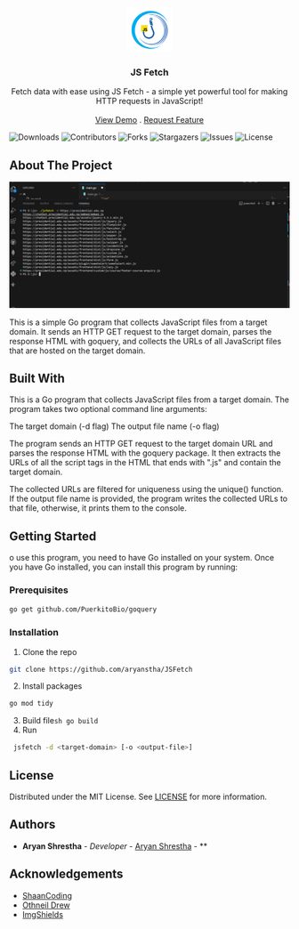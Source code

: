 <br/>
<p align="center">
  <a href="https://github.com/aryanstha/JS Fetch">
    <img src="https://github.com/Aryanstha/JSFetch/blob/main/logos.png?raw=true" alt="Logo" width="80" height="80">
  </a>

  <h3 align="center">JS Fetch</h3>

  <p align="center">
    Fetch data with ease using JS Fetch - a simple yet powerful tool for making HTTP requests in JavaScript!
    <br/>
    <br/>
    <a href="https://github.com/aryanstha/JSFetch">View Demo</a>
    .
    <a href="https://github.com/aryanstha/JSFetch/issues">Request Feature</a>
  </p>
</p>

![Downloads](https://img.shields.io/github/downloads/aryanstha/JSFetch/total) ![Contributors](https://img.shields.io/github/contributors/aryanstha/JSFetch?color=dark-green) ![Forks](https://img.shields.io/github/forks/aryanstha/JSFetch?style=social) ![Stargazers](https://img.shields.io/github/stars/aryanstha/JSFetch?style=social) ![Issues](https://img.shields.io/github/issues/aryanstha/JSFetch) ![License](https://img.shields.io/github/license/aryanstha/JSFetch) 

## About The Project

![Screen Shot](https://github.com/Aryanstha/JSFetch/blob/main/demo.PNG?raw=true)

This is a simple Go program that collects JavaScript files from a target domain. It sends an HTTP GET request to the target domain, parses the response HTML with goquery, and collects the URLs of all JavaScript files that are hosted on the target domain.

## Built With

This is a Go program that collects JavaScript files from a target domain. The program takes two optional command line arguments:

The target domain (-d flag)
The output file name (-o flag)

The program sends an HTTP GET request to the target domain URL and parses the response HTML with the goquery package. It then extracts the URLs of all the script tags in the HTML that ends with ".js" and contain the target domain.

The collected URLs are filtered for uniqueness using the unique() function. If the output file name is provided, the program writes the collected URLs to that file, otherwise, it prints them to the console.

## Getting Started

o use this program, you need to have Go installed on your system. Once you have Go installed, you can install this program by running:

### Prerequisites


```bash
go get github.com/PuerkitoBio/goquery
```

### Installation

1. Clone the repo

```sh
git clone https://github.com/aryanstha/JSFetch
```

2. Install packages

```sh
go mod tidy
```

3. Build file```sh go build```
4. Run
```sh
 jsfetch -d <target-domain> [-o <output-file>]
```

## License

Distributed under the MIT License. See [LICENSE](https://github.com/aryanstha/JSFetch/blob/main/LICENSE.md) for more information.

## Authors

* **Aryan Shrestha** - *Developer* - [Aryan Shrestha](https://github.com/aryanstha) - **

## Acknowledgements

* [ShaanCoding](https://github.com/ShaanCoding/)
* [Othneil Drew](https://github.com/othneildrew/Best-README-Template)
* [ImgShields](https://shields.io/)
